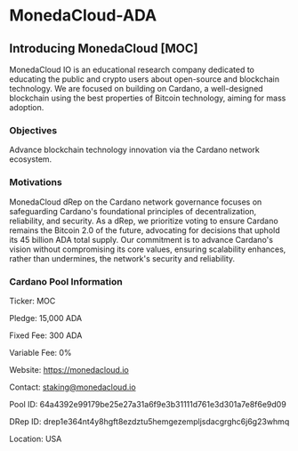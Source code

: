 # MonedaCloud-ADA

## Introducing MonedaCloud [MOC]

MonedaCloud IO is an educational research company dedicated to educating the public and crypto users about open-source and blockchain technology. We are focused on building on Cardano, a well-designed blockchain using the best properties of Bitcoin technology, aiming for mass adoption.

### Objectives

Advance blockchain technology innovation via the Cardano network ecosystem.

### Motivations

MonedaCloud dRep on the Cardano network governance focuses on safeguarding Cardano's foundational principles of decentralization, reliability, and security. As a dRep, we prioritize voting to ensure Cardano remains the Bitcoin 2.0 of the future, advocating for decisions that uphold its 45 billion ADA total supply. Our commitment is to advance Cardano's vision without compromising its core values, ensuring scalability enhances, rather than undermines, the network's security and reliability.

### Cardano Pool Information

Ticker: MOC

Pledge: 15,000 ADA

Fixed Fee: 300 ADA

Variable Fee: 0%

Website: https://monedacloud.io

Contact: staking@monedacloud.io

Pool ID: 64a4392e99179be25e27a31a6f9e3b31111d761e3d301a7e8f6e9d09

DRep ID: drep1e364nt4y8hgft8ezdztu5hemgezempljsdacgrghc6j6g23whmq

Location: USA
